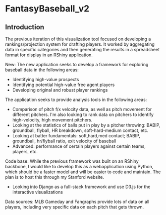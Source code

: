 # FantasyBaseball_v2

Introduction
--------------------
The previous iteration of this visualization tool focused on developing a rankings/projection system for drafting players. It worked by aggregating data in specific categories and then generating the results in a spreadsheet format for display in an RShiny application.

New:
The new application seeks to develop a framework for exploring baseball data in the following areas:
- Identifying high-value prospects
- Identifying potential high-value free agent players
- Developing original and robust player rankings

The application seeks to provide analysis tools in the following areas:
- Comparison of pitch f/x velocity data, as well as pitch movement for different pitchers. I'm also looking to rank data on pitchers to identify high-velocity, high movement pitchers.
- Looking at the statistics of balls put in play by a pitcher throwing: BABIP, groundball, flyball, HR breakdown, soft-hard-medium contact, etc.
- Looking at batter fundamentals: soft,hard,med contact; BABIP, groundball, hr/flyball ratio, exit velocity of baseball
- Advanced: performance of certain players against certain teams, players, etc.

Code base:
While the previous framework was built on an RShiny backbone, I would like to develop this as a webapplication using Python, which should be a faster model and will be easier to code and maintain. The plan is to host this through my Stanford website. 
- Looking into Django as a full-stack framework and use D3.js for the interactive visualizations

Data sources:
MLB Gameday and Fangraphs provide lots of data on all players, including very specific data on each pitch that gets thrown.
